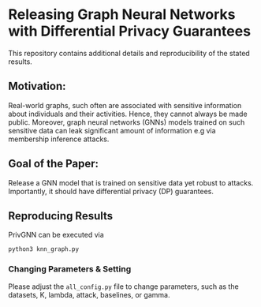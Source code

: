 # Releasing Graph Neural Networks with Differential Privacy Guarantees
<!--### by Iyiola E. Olatunji, Thorben Funke, Megha Khosla-->
This repository contains additional details and reproducibility of the stated results. 

## Motivation: 
Real-world graphs, such often are associated with sensitive information about individuals and their activities. Hence, they cannot always be made public. Moreover, graph neural networks (GNNs) models trained on such sensitive data can leak significant amount of information e.g via membership inference attacks.

## Goal of the Paper: 
Release a GNN model that is trained on sensitive data yet robust to attacks. Importantly, it should have differential privacy (DP) guarantees.


## Reproducing Results
PrivGNN can be executed via 
```
python3 knn_graph.py
```

### Changing Parameters & Setting
Please adjust the `all_config.py` file to change parameters, such as the datasets, K, lambda, attack, baselines, or gamma.
